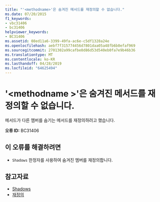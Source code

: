 ```yaml
---
title: "'<methodname>'은 숨겨진 메서드를 재정의할 수 없습니다."
ms.date: 07/20/2015
f1_keywords:
- vbc31406
- bc31406
helpviewer_keywords:
- BC31406
ms.assetid: 08ed11a6-3399-49fa-ac6e-c5df1328a24e
ms.openlocfilehash: aebf7f315774456d7801daa05a48fb6b0efaf969
ms.sourcegitcommit: 2701302a99cafbe0d86d53d540eb0fa7e9b46b36
ms.translationtype: MT
ms.contentlocale: ko-KR
ms.lasthandoff: 04/28/2019
ms.locfileid: "64625494"
---
```

# <a name="methodname-cannot-override-a-method-that-has-been-shadowed"></a>'\<methodname >'은 숨겨진 메서드를 재정의할 수 없습니다.
메서드가 다른 멤버를 숨기는 메서드를 재정의하려고 했습니다.  
  
 **오류 ID:** BC31406  
  
## <a name="to-correct-this-error"></a>이 오류를 해결하려면  
  
- `Shadows` 한정자를 사용하여 숨겨진 멤버를 재정의합니다.  
  
## <a name="see-also"></a>참고자료

- [Shadows](../../visual-basic/language-reference/modifiers/shadows.md)
- [재정의](../../visual-basic/language-reference/modifiers/overrides.md)
